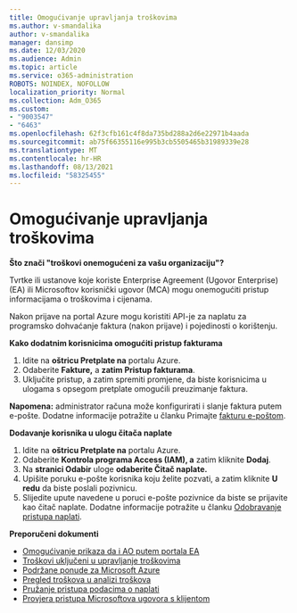 ```yaml
---
title: Omogućivanje upravljanja troškovima
ms.author: v-smandalika
author: v-smandalika
manager: dansimp
ms.date: 12/03/2020
ms.audience: Admin
ms.topic: article
ms.service: o365-administration
ROBOTS: NOINDEX, NOFOLLOW
localization_priority: Normal
ms.collection: Adm_O365
ms.custom:
- "9003547"
- "6463"
ms.openlocfilehash: 62f3cfb161c4f8da735bd288a2d6e22971b4aada
ms.sourcegitcommit: ab75f66355116e995b3cb5505465b31989339e28
ms.translationtype: MT
ms.contentlocale: hr-HR
ms.lasthandoff: 08/13/2021
ms.locfileid: "58325455"
---
```

# <a name="enable-cost-management"></a>Omogućivanje upravljanja troškovima

**Što znači "troškovi onemogućeni za vašu organizaciju"?**

Tvrtke ili ustanove koje koriste Enterprise Agreement (Ugovor Enterprise) (EA) ili Microsoftov korisnički ugovor (MCA) mogu onemogućiti pristup informacijama o troškovima i cijenama.

Nakon prijave na portal Azure mogu koristiti API-je za naplatu za programsko dohvaćanje faktura (nakon prijave) i pojedinosti o korištenju.

**Kako dodatnim korisnicima omogućiti pristup fakturama**

1. Idite na **oštricu Pretplate na** portalu Azure.
2. Odaberite **Fakture,** a **zatim Pristup fakturama**.
3. Uključite pristup, a zatim spremiti promjene, da biste korisnicima u ulogama s opsegom pretplate omogućili preuzimanje faktura.

**Napomena:** administrator računa može konfigurirati i slanje faktura putem e-pošte. Dodatne informacije potražite u članku Primajte [fakturu e-poštom](https://docs.microsoft.com/azure/cost-management-billing/manage/download-azure-invoice-daily-usage-date?).

**Dodavanje korisnika u ulogu čitača naplate**

1. Idite na **oštricu Pretplate na** portalu Azure.
2. Odaberite **Kontrola programa Access (IAM), a** zatim kliknite **Dodaj**.
3. Na **stranici Odabir** uloge **odaberite Čitač naplate.**
4. Upišite poruku e-pošte korisnika koju želite pozvati, a zatim kliknite **U redu** da biste poslali pozivnicu.
5. Slijedite upute navedene u poruci e-pošte pozivnice da biste se prijavite kao čitač naplate. Dodatne informacije potražite u članku [Odobravanje pristupa naplati](https://docs.microsoft.com/azure/cost-management-billing/manage/manage-billing-access?WT.mc_id=Portal-Microsoft_Azure_Support#opt-in).

**Preporučeni dokumenti**

- [Omogućivanje prikaza da i AO putem portala EA](https://docs.microsoft.com/azure/cost-management-billing/costs/assign-access-acm-data?WT.mc_id=Portal-Microsoft_Azure_Support#enable-access-to-costs-in-the-ea-portal)
- [Troškovi uključeni u upravljanje troškovima](https://docs.microsoft.com/azure/cost-management-billing/costs/understand-cost-mgt-data?WT.mc_id=Portal-Microsoft_Azure_Support#costs-included-in-cost-management)
- [Podržane ponude za Microsoft Azure](https://docs.microsoft.com/azure/cost-management-billing/costs/understand-cost-mgt-data?WT.mc_id=Portal-Microsoft_Azure_Support#supported-microsoft-azure-offers)
- [Pregled troškova u analizi troškova](https://docs.microsoft.com/azure/cost-management-billing/costs/quick-acm-cost-analysis?WT.mc_id=Portal-Microsoft_Azure_Support&tabs=azure-portal#review-costs-in-cost-analysis)
- [Pružanje pristupa podacima o naplati](https://docs.microsoft.com/azure/cost-management-billing/manage/manage-billing-access?WT.mc_id=Portal-Microsoft_Azure_Support)
- [Provjera pristupa Microsoftova ugovora s klijentom](https://docs.microsoft.com/azure/cost-management-billing/manage/download-azure-invoice-daily-usage-date?WT.mc_id=Portal-Microsoft_Azure_Support#check-access-to-a-microsoft-customer-agreement)






